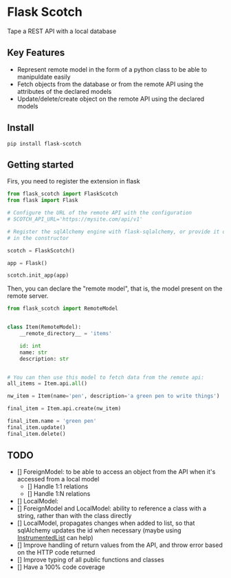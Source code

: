 # Flask Scotch

Tape a REST API with a local database

## Key Features

- Represent remote model in the form of a python class to be able to manipuldate easily
- Fetch objects from the database or from the remote API using the attributes of the declared models
- Update/delete/create object on the remote API using the declared models

## Install

`pip install flask-scotch`

## Getting started

Firs, you need to register the extension in flask

```python
from flask_scotch import FlaskScotch
from flask import Flask

# Configure the URL of the remote API with the configuration
# SCOTCH_API_URL='https://mysite.com/api/v1'

# Register the sqlAlchemy engine with flask-sqlalchemy, or provide it directly
# in the constructor

scotch = FlaskScotch()

app = Flask()

scotch.init_app(app)
```

Then, you can declare the "remote model", that is, the model present on the remote server.

```python
from flask_scotch import RemoteModel


class Item(RemoteModel):
    __remote_directory__ = 'items'

    id: int
    name: str
    description: str


# You can then use this model to fetch data from the remote api:
all_items = Item.api.all()

nw_item = Item(name='pen', description='a green pen to write things')

final_item = Item.api.create(nw_item)

final_item.name = 'green pen'
final_item.update()
final_item.delete()
```

## TODO

- [] ForeignModel: to be able to access an object from the API when it's accessed from a local model
    - [] Handle 1:1 relations
    - [] Handle 1:N relations
- [] LocalModel:
- [] ForeignModel and LocalModel: ability to reference a class with a string, rather than with the class directly
- [] LocalModel, propagates changes when added to list, so that sqlAlchemy updates the id when necessary (maybe using [InstrumentedList](https://github.com/sqlalchemy/sqlalchemy/blob/main/lib/sqlalchemy/orm/collections.py) can help)
- [] Improve handling of return values from the API, and throw error based on the HTTP code returned
- [] Improve typing of all public functions and classes
- [] Have a 100% code coverage
